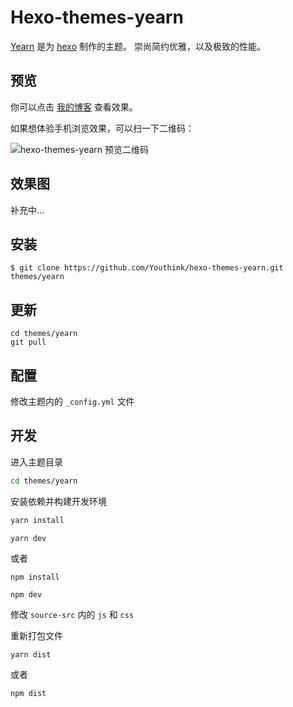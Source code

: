 # Hexo-themes-yearn

[Yearn](https://github.com/Youthink/hexo-themes-yearn) 是为 [hexo](https://hexo.io/) 制作的主题。 崇尚简约优雅，以及极致的性能。

## 预览

你可以点击 [我的博客](https://hufangyun.com) 查看效果。

如果想体验手机浏览效果，可以扫一下二维码：

![hexo-themes-yearn 预览二维码](https://ws4.sinaimg.cn/large/006tNbRwly1fueu6nku1fj307s07sdfl.jpg)

## 效果图

补充中...

## 安装

```
$ git clone https://github.com/Youthink/hexo-themes-yearn.git themes/yearn
```

## 更新

```
cd themes/yearn
git pull
```

## 配置

修改主题内的 `_config.yml` 文件

## 开发

进入主题目录

```bash
cd themes/yearn
```

安装依赖并构建开发环境
```bash
yarn install

yarn dev
```

或者

```
npm install

npm dev

```

修改 `source-src` 内的 `js` 和 `css`

重新打包文件

```
yarn dist
```

或者

```
npm dist
```



